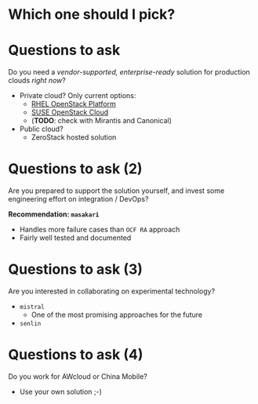 <!-- .slide: data-state="section-break" id="advice" -->
# Which one should I pick?


<!-- .slide: data-state="normal" id="questions-to-ask-1" -->
# Questions to ask

Do you need a *vendor-supported, enterprise-ready* solution for production
clouds *right now*?

*   Private cloud?  Only current options:
    -   [RHEL OpenStack Platform](https://access.redhat.com/products/red-hat-enterprise-linux-openstack-platform/)
    -   [SUSE OpenStack Cloud](http://suse.com/cloud)
    -   (**TODO**: check with Mirantis and Canonical)
*   Public cloud?
    -   ZeroStack hosted solution


<!-- .slide: data-state="normal" id="questions-to-ask-2" -->
# Questions to ask (2)

Are you prepared to support the solution yourself, and invest some
engineering effort on integration / DevOps?

**Recommendation: `masakari`**

*   Handles more failure cases than `OCF RA` approach
*   Fairly well tested and documented


<!-- .slide: data-state="normal" id="questions-to-ask-3" -->
# Questions to ask (3)

Are you interested in collaborating on experimental technology?

*   `mistral`
    *   One of the most promising approaches for the future
*   `senlin`


<!-- .slide: data-state="normal" id="questions-to-ask-4" -->
# Questions to ask (4)

Do you work for AWcloud or China Mobile?

-    Use your own solution ;-)
